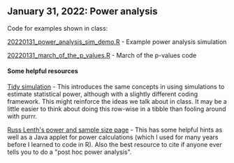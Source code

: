## January 31, 2022: Power analysis

Code for examples shown in class:

[20220131_power_analysis_sim_demo.R](./20220131_power_analysis_sim_demo.R) - Example power analysis simulation

[20220131_march_of_the_p_values.R](./20220131_march_of_the_p_values.R) - March of the p-values code

#### Some helpful resources

[Tidy simulation](http://ritsokiguess.site/blogg/posts/2021-11-14-tidy-simulation/) - This introduces the same concepts in using simulations to estimate statistical power, although with a slightly different coding framework. This might reinforce the ideas we talk about in class. It may be a little easier to think about doing this row-wise in a tibble than fooling around with purrr.

[Russ Lenth's power and sample size page](https://homepage.divms.uiowa.edu/~rlenth/Power/index.html) - This has some helpful hints as well as a Java applet for power calculations (which I used for many years before I learned to code in R). Also the best resource to cite if anyone ever tells you to do a "post hoc power analysis". 
